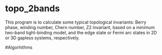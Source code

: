 # topo_2bands
This program is to calculate some typical topological invariants: Berry phase, winding number, Chern number, Z2 invariant, based on a minimum two-band tight-binding model, and the edge state or Fermi arc states in 2D or 3D gapless systems, respectively.

#Algorhithms
